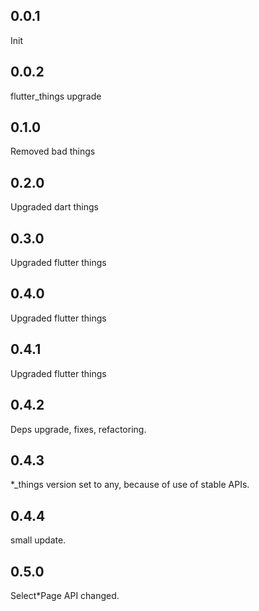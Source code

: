 ## 0.0.1
Init

## 0.0.2
flutter_things upgrade

## 0.1.0
Removed bad things

## 0.2.0
Upgraded dart things

## 0.3.0
Upgraded flutter things

## 0.4.0
Upgraded flutter things

## 0.4.1
Upgraded flutter things

## 0.4.2
Deps upgrade, fixes, refactoring.

## 0.4.3
*_things version set to any, because of use of stable APIs.

## 0.4.4
small update.

## 0.5.0
Select*Page API changed.
